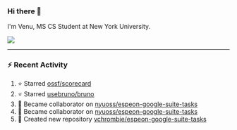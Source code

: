 ### Hi there 👋

I'm Venu, MS CS Student at New York University.


![](https://komarev.com/ghpvc/?username=vchrombie&label=👀)

---

### :zap: Recent Activity

<!--RECENT_ACTIVITY:start-->
1. ⭐ Starred [ossf/scorecard](https://github.com/ossf/scorecard)
2. ⭐ Starred [usebruno/bruno](https://github.com/usebruno/bruno)
3. 🤝 Became collaborator on [nyuoss/espeon-google-suite-tasks](https://github.com/nyuoss/espeon-google-suite-tasks)
4. 🤝 Became collaborator on [nyuoss/espeon-google-suite-tasks](https://github.com/nyuoss/espeon-google-suite-tasks)
5. 📔 Created new repository [vchrombie/espeon-google-suite-tasks](https://github.com/vchrombie/espeon-google-suite-tasks)
<!--RECENT_ACTIVITY:end-->

<!--
**vchrombie/vchrombie** is a ✨ _special_ ✨ repository because its `README.md` (this file) appears on your GitHub profile.

Here are some ideas to get you started:

- 🔭 I’m currently working on ...
- 🌱 I’m currently learning ...
- 👯 I’m looking to collaborate on ...
- 🤔 I’m looking for help with ...
- 💬 Ask me about ...
- 📫 How to reach me: ...
- 😄 Pronouns: ...
- ⚡ Fun fact: ...
-->
